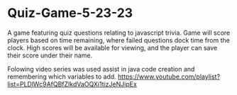 # Quiz-Game-5-23-23

A game featuring quiz questions relating to javascript trivia.
Game will score players based on time remaining, where failed questions dock time from the clock. High scores will be available for viewing, and the player can save their score under their name.

Folowing video series was used assist in java code creation and remembering which variables to add.
https://www.youtube.com/playlist?list=PLDlWc9AfQBfZIkdVaOQXi1tizJeNJipEx
